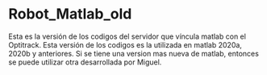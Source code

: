
# Robot_Matlab_old 

Esta es la versión de los codigos del servidor que víncula matlab con el Optitrack. Esta versión de los codigos es la utilizada en matlab 2020a, 2020b y anteriores. Si se tiene una version mas nueva de matlab, entonces se puede utilizar otra desarrollada por Miguel.  
